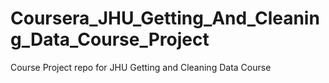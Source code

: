 # Coursera_JHU_Getting_And_Cleaning_Data_Course_Project
Course Project repo for JHU  Getting and Cleaning Data Course
